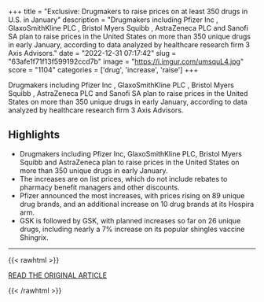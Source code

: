 +++
title = "Exclusive: Drugmakers to raise prices on at least 350 drugs in U.S. in January"
description = "Drugmakers including Pfizer Inc , GlaxoSmithKline PLC , Bristol Myers Squibb , AstraZeneca PLC and Sanofi SA plan to raise prices in the United States on more than 350 unique drugs in early January, according to data analyzed by healthcare research firm 3 Axis Advisors."
date = "2022-12-31 07:17:42"
slug = "63afe1f71f13f599192ccd7b"
image = "https://i.imgur.com/umsquL4.jpg"
score = "1104"
categories = ['drug', 'increase', 'raise']
+++

Drugmakers including Pfizer Inc , GlaxoSmithKline PLC , Bristol Myers Squibb , AstraZeneca PLC and Sanofi SA plan to raise prices in the United States on more than 350 unique drugs in early January, according to data analyzed by healthcare research firm 3 Axis Advisors.

## Highlights

- Drugmakers including Pfizer Inc, GlaxoSmithKline PLC, Bristol Myers Squibb and AstraZeneca plan to raise prices in the United States on more than 350 unique drugs in early January.
- The increases are on list prices, which do not include rebates to pharmacy benefit managers and other discounts.
- Pfizer announced the most increases, with prices rising on 89 unique drug brands, and an additional increase on 10 drug brands at its Hospira arm.
- GSK is followed by GSK, with planned increases so far on 26 unique drugs, including nearly a 7% increase on its popular shingles vaccine Shingrix.

---

{{< rawhtml >}}
  <p class="article-category">
    <a target="_blank" href="https://www.reuters.com/business/healthcare-pharmaceuticals/drugmakers-raise-prices-least-350-drugs-us-january-2022-12-30/">READ THE ORIGINAL ARTICLE</a>
  </p>
{{< /rawhtml >}}
